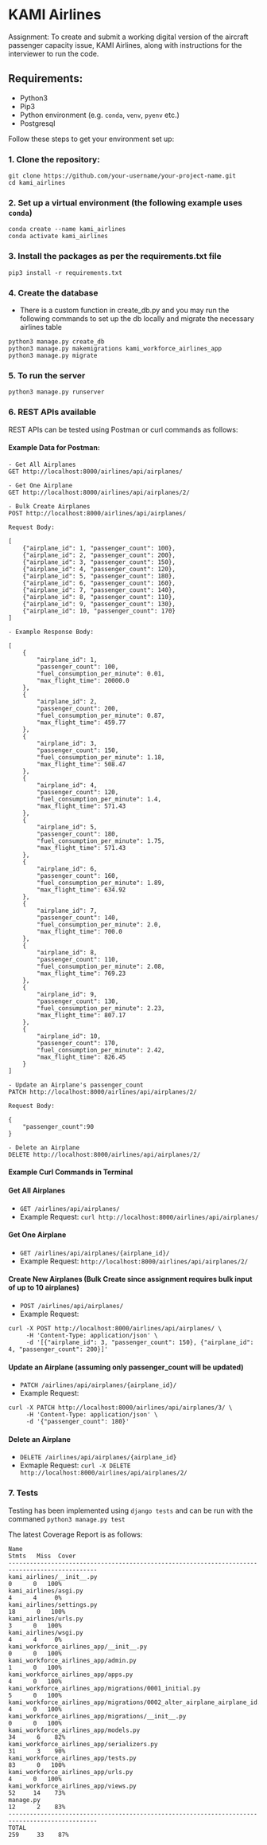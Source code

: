 # KAMI Airlines
Assignment: To create and submit a working digital version of the aircraft passenger capacity issue, KAMI Airlines, along with instructions for the interviewer to run the code.

## Requirements:

- Python3
- Pip3
- Python environment (e.g. `conda`, `venv`, `pyenv` etc.)
- Postgresql

Follow these steps to get your environment set up:

### 1. Clone the repository:

```
git clone https://github.com/your-username/your-project-name.git
cd kami_airlines
```

### 2. Set up a virtual environment (the following example uses `conda`)

```
conda create --name kami_airlines
conda activate kami_airlines
```

### 3. Install the packages as per the requirements.txt file

```
pip3 install -r requirements.txt
```

### 4. Create the database

- There is a custom function in create_db.py and you may run the following commands to set up the db locally and migrate the necessary airlines table

```
python3 manage.py create_db
python3 manage.py makemigrations kami_workforce_airlines_app
python3 manage.py migrate

```

### 5. To run the server

```
python3 manage.py runserver
```

### 6. REST APIs available

REST APIs can be tested using Postman or curl commands as follows:

#### Example Data for Postman:

```
- Get All Airplanes
GET http://localhost:8000/airlines/api/airplanes/

- Get One Airplane
GET http://localhost:8000/airlines/api/airplanes/2/

- Bulk Create Airplanes
POST http://localhost:8000/airlines/api/airplanes/

Request Body:

[
    {"airplane_id": 1, "passenger_count": 100},
    {"airplane_id": 2, "passenger_count": 200},
    {"airplane_id": 3, "passenger_count": 150},
    {"airplane_id": 4, "passenger_count": 120},
    {"airplane_id": 5, "passenger_count": 180},
    {"airplane_id": 6, "passenger_count": 160},
    {"airplane_id": 7, "passenger_count": 140},
    {"airplane_id": 8, "passenger_count": 110},
    {"airplane_id": 9, "passenger_count": 130},
    {"airplane_id": 10, "passenger_count": 170}
]

- Example Response Body:

[
    {
        "airplane_id": 1,
        "passenger_count": 100,
        "fuel_consumption_per_minute": 0.01,
        "max_flight_time": 20000.0
    },
    {
        "airplane_id": 2,
        "passenger_count": 200,
        "fuel_consumption_per_minute": 0.87,
        "max_flight_time": 459.77
    },
    {
        "airplane_id": 3,
        "passenger_count": 150,
        "fuel_consumption_per_minute": 1.18,
        "max_flight_time": 508.47
    },
    {
        "airplane_id": 4,
        "passenger_count": 120,
        "fuel_consumption_per_minute": 1.4,
        "max_flight_time": 571.43
    },
    {
        "airplane_id": 5,
        "passenger_count": 180,
        "fuel_consumption_per_minute": 1.75,
        "max_flight_time": 571.43
    },
    {
        "airplane_id": 6,
        "passenger_count": 160,
        "fuel_consumption_per_minute": 1.89,
        "max_flight_time": 634.92
    },
    {
        "airplane_id": 7,
        "passenger_count": 140,
        "fuel_consumption_per_minute": 2.0,
        "max_flight_time": 700.0
    },
    {
        "airplane_id": 8,
        "passenger_count": 110,
        "fuel_consumption_per_minute": 2.08,
        "max_flight_time": 769.23
    },
    {
        "airplane_id": 9,
        "passenger_count": 130,
        "fuel_consumption_per_minute": 2.23,
        "max_flight_time": 807.17
    },
    {
        "airplane_id": 10,
        "passenger_count": 170,
        "fuel_consumption_per_minute": 2.42,
        "max_flight_time": 826.45
    }
]

- Update an Airplane's passenger_count
PATCH http://localhost:8000/airlines/api/airplanes/2/

Request Body:

{
    "passenger_count":90
}

- Delete an Airplane
DELETE http://localhost:8000/airlines/api/airplanes/2/

```

#### Example Curl Commands in Terminal

#### Get All Airplanes

- `GET /airlines/api/airplanes/`
- Example Request: `curl http://localhost:8000/airlines/api/airplanes/`

#### Get One Airplane

- `GET /airlines/api/airplanes/{airplane_id}/`
- Example Request: `http://localhost:8000/airlines/api/airplanes/2/`

#### Create New Airplanes (Bulk Create since assignment requires bulk input of up to 10 airplanes)

- `POST /airlines/api/airplanes/`
- Example Request:

```
curl -X POST http://localhost:8000/airlines/api/airplanes/ \
     -H 'Content-Type: application/json' \
     -d '[{"airplane_id": 3, "passenger_count": 150}, {"airplane_id": 4, "passenger_count": 200}]'
```

#### Update an Airplane (assuming only passenger_count will be updated)

- `PATCH /airlines/api/airplanes/{airplane_id}/`
- Example Request:

```
curl -X PATCH http://localhost:8000/airlines/api/airplanes/3/ \
     -H 'Content-Type: application/json' \
     -d '{"passenger_count": 180}'
```

#### Delete an Airplane

- `DELETE /airlines/api/airplanes/{airplane_id}`
- Exmaple Request: `curl -X DELETE http://localhost:8000/airlines/api/airplanes/2/`

### 7. Tests

Testing has been implemented using `django tests` and can be run with the commaned `python3 manage.py test`

The latest Coverage Report is as follows:

```
Name                                                                        Stmts   Miss  Cover
-----------------------------------------------------------------------------------------------
kami_airlines/__init__.py                                                       0      0   100%
kami_airlines/asgi.py                                                           4      4     0%
kami_airlines/settings.py                                                      18      0   100%
kami_airlines/urls.py                                                           3      0   100%
kami_airlines/wsgi.py                                                           4      4     0%
kami_workforce_airlines_app/__init__.py                                         0      0   100%
kami_workforce_airlines_app/admin.py                                            1      0   100%
kami_workforce_airlines_app/apps.py                                             4      0   100%
kami_workforce_airlines_app/migrations/0001_initial.py                          5      0   100%
kami_workforce_airlines_app/migrations/0002_alter_airplane_airplane_id.py       4      0   100%
kami_workforce_airlines_app/migrations/__init__.py                              0      0   100%
kami_workforce_airlines_app/models.py                                          34      6    82%
kami_workforce_airlines_app/serializers.py                                     31      3    90%
kami_workforce_airlines_app/tests.py                                           83      0   100%
kami_workforce_airlines_app/urls.py                                             4      0   100%
kami_workforce_airlines_app/views.py                                           52     14    73%
manage.py                                                                      12      2    83%
-----------------------------------------------------------------------------------------------
TOTAL                                                                         259     33    87%
```
